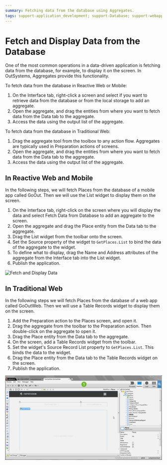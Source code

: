 ```yaml
---
summary: Fetching data from the database using Aggregates.
tags: support-application_development; support-Database; support-webapps
---
```


# Fetch and Display Data from the Database

One of the most common operations in a data-driven application is fetching data from the database, for example, to display it on the screen. In OutSystems, Aggregates provide this functionality.

To fetch data from the database in Reactive Web or Mobile:

1. On the Interface tab, right-click a screen and select if you want to retrieve data from the database or from the local storage to add an aggregate.
1. Open the aggregate, and drag the entities from where you want to fetch data from the Data tab to the aggregate.
1. Access the data using the output list of the aggregate.

To fetch data from the database in Traditional Web:

1. Drag the aggregate tool from the toolbox to any action flow. Aggregates are typically used in Preparation actions of screens.
1. Open the aggregate, and drag the entities from where you want to fetch data from the Data tab to the aggregate.
1. Access the data using the output list of the aggregate.

## In Reactive Web and Mobile

In the following steps, we will fetch Places from the database of a mobile app called GoOut. Then we will use the List widget to display them on the screen.

1. On the Interface tab, right-click on the screen where you will display the data and select  Fetch Data from Database to add an aggregate to the screen.
1. Open the aggregate and drag the Place entity from the Data tab to the aggregate.
1. Drag the List widget from the toolbar onto the screen.
1. Set the Source property of the widget to `GetPlaces.List` to bind the data of the aggregate to the widget.
1. To define what to display, drag the Name and Address attributes of the aggregate from the Interface tab into the List widget.
1. Publish the application.

![Fetch and Display Data](images/fetch-display-mobile.gif)

## In Traditional Web

In the following steps we will fetch Places from the database of a web app called GoOutWeb. Then we will use a Table Records widget to display them on the screen.

1. Add the Preparation action to the Places screen, and open it.
1. Drag the aggregate from the toolbar to the Preparation action. Then double-click on the aggregate to open it.
1. Drag the Place entity from the Data tab to the aggregate.
1. On the screen, add a Table Records widget from the toolbar.
1. Set the widget's  Source Record List property to `GetPlaces.List`. This binds the data to the widget.
1. Drag the Place entity from the Data tab to the Table Records widget on the screen.
1. Publish the application.

![Fetch and Display Data](images/fetch-display-web.gif)
